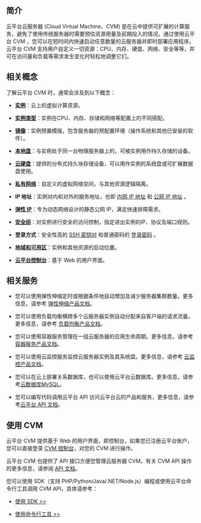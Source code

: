 ## 简介
云平台云服务器 (Cloud Virtual Machine，CVM) 是在云中提供可扩展的计算服务，避免了使用传统服务器时需要预估资源用量及前期投入的情况。通过使用云平台 CVM ，您可以在短时间内快速启动任意数量的云服务器并即时部署应用程序。云平台 CVM 支持用户自定义一切资源：CPU、内存、硬盘、网络、安全等等，并可在访问量和负载等需求发生变化时轻松地调整它们。

## 相关概念
了解云平台 CVM 时，通常会涉及到以下概念：

- [**实例**](/doc/product/213/4939)：云上的虚拟计算资源。

- [**实例类型**](/doc/product/213/7153)：实例在CPU、内存、存储和网络等配置上的不同搭配。

- [**镜像**](/doc/product/213/4940)：实例预置模版，包含服务器的预配置环境（操作系统和其他已安装的软件）。

- [**本地盘**](/doc/product/213/5798)：与实例处于同一台物理服务器上的，可被实例用作持久存储的设备。

- [**云硬盘**](/doc/product/213/4953)：提供的分布式持久块存储设备，可以用作实例的系统盘或可扩展数据盘使用。


- [**私有网络**](/doc/product/215/4927)：自定义的虚拟网络空间，与其他资源逻辑隔离。

- **IP 地址**：实例对内和对外的服务地址，也即 [内网 IP 地址](/doc/product/213/5225) 和 [公网 IP 地址](/doc/product/213/5224) 。

- [**弹性 IP**](/doc/product/215/5733)：专为动态网络设计的静态公网 IP，满足快速排障需求。

- [**安全组**](/doc/product/213/5221)：对实例进行安全的访问控制，指定进出实例的IP、协议及端口规则。

- **登录方式**：安全性高的 [SSH 密钥对](/doc/product/213/6092) 和普通密码的 [登录密码](/doc/product/213/6093) 。

- [**地域和可用区**](/doc/product/213/6091)：实例和其他资源的启动位置。

- [**云平台控制台**](http://console.tce.fsphere.cn/)：基于 Web 的用户界面。


## 相关服务


- 您可以使用弹性伸缩定时或根据条件地自动增加及减少服务器集群数量。更多信息，请参考 [弹性伸缩产品文档](http://tce.fsphere.cn/doc/product/377)。

- 您可以使用负载均衡横跨多个云服务器实例自动分配来自客户端的请求流量。更多信息，请参考 [负载均衡产品文档](http://tce.fsphere.cn/doc/product/214)。

- 您可以使用容器服务管理在一组云服务器的应用生命周期。更多信息，请参考 [容器服务产品文档](http://tce.fsphere.cn/doc/product/457)。


- 您可以使用云监控服务监控云服务器实例及其系统盘。更多信息，请参考 [云监控产品文档](http://tce.fsphere.cn/doc/product/248)。

- 您可以在云上部署关系数据库，也可以使用云平台云数据库。更多信息，请参考[云数据库MySQL](http://tce.fsphere.cn/doc/product/236)。

- 您可以编写代码调用云平台 API 访问云平台云的产品和服务，更多信息，请参考[云平台 API 文档](http://tce.fsphere.cn/document/api)。


## 使用 CVM

云平台 CVM 提供基于 Web 的用户界面，即控制台，如果您已注册云平台账户，您可以直接登录 [ CVM 控制台](http://console.tce.fsphere.cn//cvm)，对您的 CVM 进行操作。

云平台 CVM 也提供了 API 接口方便您管理云服务器 CVM，有关 CVM API 操作的更多信息，请参阅 [API 文档](http://tce.fsphere.cn/document/api/213/568)。

您可以使用 SDK（支持 PHP/Python/Java/.NET/Node.js）编程或使用云平台命令行工具调用 CVM API，具体请参考：

- [使用 SDK >>](http://tce.fsphere.cn/document/developer-resource)

- [使用命令行工具 >>](http://tce.fsphere.cn/document/product/440/6317)


